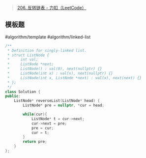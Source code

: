 > [206. 反转链表 - 力扣（LeetCode）](https://leetcode.cn/problems/reverse-linked-list/description/)

## 模板题
#algorithm/template #algorithm/linked-list
```C++
/**
 * Definition for singly-linked list.
 * struct ListNode {
 *     int val;
 *     ListNode *next;
 *     ListNode() : val(0), next(nullptr) {}
 *     ListNode(int x) : val(x), next(nullptr) {}
 *     ListNode(int x, ListNode *next) : val(x), next(next) {}
 * };
 */
class Solution {
public:
    ListNode* reverseList(ListNode* head) {
        ListNode* pre = nullptr, *cur = head;

        while(cur){
            ListNode* t = cur->next;
            cur->next = pre;
            pre = cur;
            cur = t;
        }
        return pre;
    }
};
```